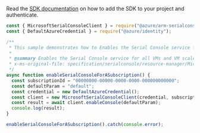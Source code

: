 Read the [SDK documentation](https://github.com/Azure/azure-sdk-for-js/blob/%40azure%2Farm-serialconsole_2.0.1/sdk/serialconsole/arm-serialconsole/README.md) on how to add the SDK to your project and authenticate.

```javascript
const { MicrosoftSerialConsoleClient } = require("@azure/arm-serialconsole");
const { DefaultAzureCredential } = require("@azure/identity");

/**
 * This sample demonstrates how to Enables the Serial Console service for all VMs and VM scale sets in the provided subscription
 *
 * @summary Enables the Serial Console service for all VMs and VM scale sets in the provided subscription
 * x-ms-original-file: specification/serialconsole/resource-manager/Microsoft.SerialConsole/stable/2018-05-01/examples/EnableConsoleExamples.json
 */
async function enableSerialConsoleForASubscription() {
  const subscriptionId = "00000000-00000-0000-0000-000000000000";
  const defaultParam = "default";
  const credential = new DefaultAzureCredential();
  const client = new MicrosoftSerialConsoleClient(credential, subscriptionId);
  const result = await client.enableConsole(defaultParam);
  console.log(result);
}

enableSerialConsoleForASubscription().catch(console.error);
```
